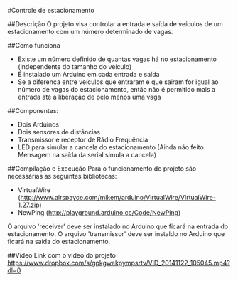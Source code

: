 #Controle de estacionamento

##Descrição
O projeto visa controlar a entrada e saída de veículos de um estacionamento com um número determinado de vagas.

##Como funciona
- Existe um número definido de quantas vagas há no estacionamento (independente do tamanho do veículo)
- É instalado um Arduino em cada entrada e saída
- Se a diferença entre veículos que entraram e que sairam for igual ao número de vagas do estacionamento, então não é permitido mais a entrada até a liberação de pelo menos uma vaga

##Componentes:
- Dois Arduinos
- Dois sensores de distâncias
- Transmissor e receptor de Rádio Frequência
- LED para simular a cancela do estacionamento (Ainda não feito. Mensagem na saída da serial simula a cancela)

##Compilação e Execução
Para o funcionamento do projeto são necessárias as seguintes bibliotecas:
- VirtualWire (http://www.airspayce.com/mikem/arduino/VirtualWire/VirtualWire-1.27.zip)
- NewPing (http://playground.arduino.cc/Code/NewPing)

O arquivo 'receiver' deve ser instalado no Arduino que ficará na entrada do estacionamento.
O arquivo 'transmissor' deve ser instaldo no Arduino que ficará na saída do estacionamento.

##Video
Link com o video do projeto https://www.dropbox.com/s/gpkgwekpympsrtv/VID_20141122_105045.mp4?dl=0